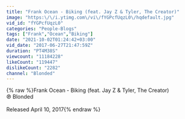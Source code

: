 ```yaml
---
title: "Frank Ocean - Biking (feat. Jay Z & Tyler, The Creator)"
image: "https:\/\/i.ytimg.com\/vi\/fYGPcfUqzL0\/hqdefault.jpg"
vid_id: "fYGPcfUqzL0"
categories: "People-Blogs"
tags: ["Frank","Ocean","Biking"]
date: "2021-10-02T01:24:42+03:00"
vid_date: "2017-06-27T21:47:59Z"
duration: "PT4M38S"
viewcount: "11184228"
likeCount: "119447"
dislikeCount: "2282"
channel: "Blonded"
---
```

{% raw %}Frank Ocean - Biking (feat. Jay Z &amp; Tyler, The Creator)<br />℗ Blonded<br /><br />Released April 10, 2017{% endraw %}
